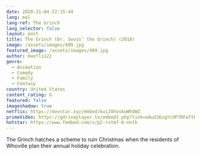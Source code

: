 ```yaml
---
date: 2020-11-04 22:15:44
lang: mal
lang-ref: The Grinch
lang_selector: false
layout: post
title: The Grinch (Dr. Seuss’ the Grinch) (2018)
image: /assets/images/499.jpg
featured_image: /assets/images/499.jpg
author: maxflix21
genre:
  - Animation
  - Comedy
  - Family
  - Fantasy
country: United States
content_rating: G
featured: false
imageshadow: true
netflix: https://movstar.xyz/embed/kuiJOhoskoWhOWZ
primeVideo: https://gdriveplayer.to/embed2.php?link=oAudJ6sgYcdP7RFwTtKSYwRoMzQcn4Ta9fSDKVnKApYR0vPq4Vt3L%252Fva128CxpmzUHYDKVwttrd7Hskl6mmJb7%252FRFRtivKRcOFra%252FsrgEyJJC8sJyFrp9FZG07A%252FfUbePRxkrsEHLOu9pw9I1ckUoD1%252B6OhephrOgh0v5ayUwK8KIeA%252FCxPgvFVDXtRkBtCR4%253D
hotstar: https://www.fembed.com/v/p2-rxtm7-6-nn1k
---
```

The Grinch hatches a scheme to ruin Christmas when the residents of Whoville plan their annual holiday celebration.